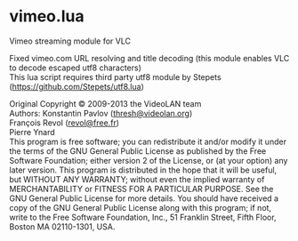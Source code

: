 # vimeo.lua
Vimeo streaming module for VLC

Fixed vimeo.com URL resolving and title decoding (this module enables VLC to decode escaped utf8 characters)  
This lua script requires third party utf8 module by Stepets (https://github.com/Stepets/utf8.lua)

Original Copyright © 2009-2013 the VideoLAN team  
Authors: Konstantin Pavlov (thresh@videolan.org)  
      François Revol (revol@free.fr)  
      Pierre Ynard  
This program is free software; you can redistribute it and/or modify it under the terms of the GNU General Public License as published by the Free Software Foundation; either version 2 of the License, or
(at your option) any later version. This program is distributed in the hope that it will be useful, but WITHOUT ANY WARRANTY; without even the implied warranty of MERCHANTABILITY or FITNESS FOR A PARTICULAR PURPOSE. See the GNU General Public License for more details. You should have received a copy of the GNU General Public License along with this program; if not, write to the Free Software Foundation, Inc., 51 Franklin Street, Fifth Floor, Boston MA 02110-1301, USA.  